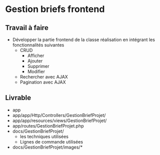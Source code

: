 # Gestion briefs  frontend

## Travail à faire

- Développer la partie frontend de la classe réalisation en intégrant les fonctionnalités suivantes
  - CRUD    
    - Afficher
    - Ajouter
    - Supprimer
    - Modifier 
  - Rechercher avec AJAX
  - Pagination avec AJAX

## Livrable

- app
- app/app/Http/Controllers/GestionBriefProjet/
- app/app/resources/views/GestionBriefProjet/
- app/routes/GestionBriefProjet.php
- docs/GestionBriefProjet/
  - les techniques utilisées
  - Lignes de commande utilisées
- docs/GestionBriefProjet/images/*